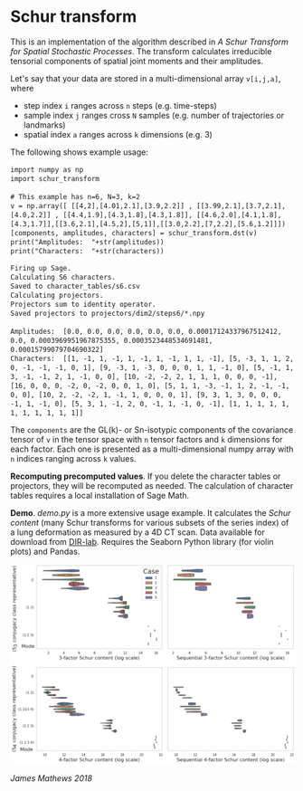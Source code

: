 Schur transform
===============

This is an implementation of the algorithm described in *A Schur Transform for Spatial Stochastic Processes*. The transform calculates irreducible tensorial components of spatial joint moments and their amplitudes.

Let's say that your data are stored in a multi-dimensional array `v[i,j,a]`, where

  - step index `i` ranges across `n` steps (e.g. time-steps)
  - sample index `j` ranges cross `N` samples (e.g. number of trajectories or landmarks)
  - spatial index `a` ranges across `k` dimensions (e.g. 3)

The following shows example usage:

```
import numpy as np
import schur_transform

# This example has n=6, N=3, k=2
v = np.array([ [[4,2],[4.01,2.1],[3.9,2.2]] , [[3.99,2.1],[3.7,2.1],[4.0,2.2]] , [[4.4,1.9],[4.3,1.8],[4.3,1.8]], [[4.6,2.0],[4.1,1.8],[4.3,1.7]],[[3.6,2.1],[4.5,2],[5,1]],[[3.0,2.2],[7,2.2],[5.6,1.2]]])
[components, amplitudes, characters] = schur_transform.dst(v)
print("Amplitudes:  "+str(amplitudes))
print("Characters:  "+str(characters))
```

```
Firing up Sage.
Calculating S6 characters.
Saved to character_tables/s6.csv
Calculating projectors.
Projectors sum to identity operator.
Saved projectors to projectors/dim2/steps6/*.npy

Amplitudes:  [0.0, 0.0, 0.0, 0.0, 0.0, 0.0, 0.00017124337967512412, 0.0, 0.0003969951967875355, 0.0003523448534691481, 0.00015799079704690322]
Characters:  [[1, -1, 1, -1, 1, -1, 1, -1, 1, 1, -1], [5, -3, 1, 1, 2, 0, -1, -1, -1, 0, 1], [9, -3, 1, -3, 0, 0, 0, 1, 1, -1, 0], [5, -1, 1, 3, -1, -1, 2, 1, -1, 0, 0], [10, -2, -2, 2, 1, 1, 1, 0, 0, 0, -1], [16, 0, 0, 0, -2, 0, -2, 0, 0, 1, 0], [5, 1, 1, -3, -1, 1, 2, -1, -1, 0, 0], [10, 2, -2, -2, 1, -1, 1, 0, 0, 0, 1], [9, 3, 1, 3, 0, 0, 0, -1, 1, -1, 0], [5, 3, 1, -1, 2, 0, -1, 1, -1, 0, -1], [1, 1, 1, 1, 1, 1, 1, 1, 1, 1, 1]]
```

The `components` are the GL(k)- or Sn-isotypic components of the covariance tensor of `v` in the tensor space with `n` tensor factors and `k` dimensions for each factor. Each one is presented as a multi-dimensional numpy array with `n` indices ranging across `k` values.

**Recomputing precomputed values**. If you delete the character tables or projectors, they will be recomputed as needed. The calculation of character tables requires a local installation of Sage Math.

**Demo**. *demo.py* is a more extensive usage example. It calculates the *Schur content* (many Schur transforms for various subsets of the series index) of a lung deformation as measured by a 4D CT scan. Data available for download from [DIR-lab](https://dir-lab.com). Requires the Seaborn Python library (for violin plots) and Pandas.

![](combo_dirlab_sc.png)

*James Mathews 2018*